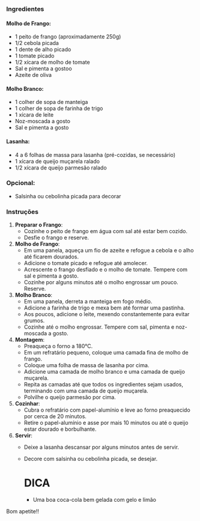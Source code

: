 ### Ingredientes 

#### Molho de Frango:

- 1 peito de frango (aproximadamente 250g)
- 1/2 cebola picada
- 1 dente de alho picado
- 1 tomate picado
- 1/2 xícara de molho de tomate
- Sal e pimenta a gostoo
- Azeite de oliva

#### Molho Branco:

- 1 colher de sopa de manteiga
- 1 colher de sopa de farinha de trigo
- 1 xícara de leite
- Noz-moscada a gosto
- Sal e pimenta a gosto

#### Lasanha:

- 4 a 6 folhas de massa para lasanha (pré-cozidas, se necessário)
- 1 xícara de queijo muçarela ralado
- 1/2 xícara de queijo parmesão ralado

### Opcional:

- Salsinha ou cebolinha picada para decorar

### Instruções

1. **Preparar o Frango**:
   - Cozinhe o peito de frango em água com sal até estar bem cozido.
   - Desfie o frango e reserve.
2. **Molho de Frango**:
   - Em uma panela, aqueça um fio de azeite e refogue a cebola e o alho até ficarem dourados.
   - Adicione o tomate picado e refogue até amolecer.
   - Acrescente o frango desfiado e o molho de tomate. Tempere com sal e pimenta a gosto.
   - Cozinhe por alguns minutos até o molho engrossar um pouco. Reserve.
3. **Molho Branco**:
   - Em uma panela, derreta a manteiga em fogo médio.
   - Adicione a farinha de trigo e mexa bem até formar uma pastinha.
   - Aos poucos, adicione o leite, mexendo constantemente para evitar grumos.
   - Cozinhe até o molho engrossar. Tempere com sal, pimenta e noz-moscada a gosto.
4. **Montagem**:
   - Preaqueça o forno a 180°C.
   - Em um refratário pequeno, coloque uma camada fina de molho de frango.
   - Coloque uma folha de massa de lasanha por cima.
   - Adicione uma camada de molho branco e uma camada de queijo muçarela.
   - Repita as camadas até que todos os ingredientes sejam usados, terminando com uma camada de queijo muçarela.
   - Polvilhe o queijo parmesão por cima.
5. **Cozinhar**:
   - Cubra o refratário com papel-alumínio e leve ao forno preaquecido por cerca de 20 minutos.
   - Retire o papel-alumínio e asse por mais 10 minutos ou até o queijo estar dourado e borbulhante.
6. **Servir**:
   - Deixe a lasanha descansar por alguns minutos antes de servir.
   - Decore com salsinha ou cebolinha picada, se desejar.
     # DICA 
   
     - Uma boa coca-cola bem gelada com gelo e limão

Bom apetite!!
